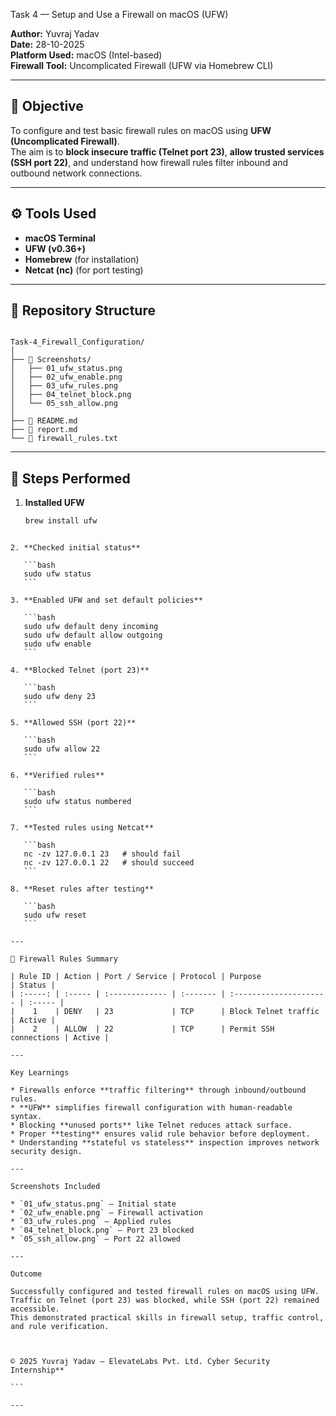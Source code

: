
Task 4 — Setup and Use a Firewall on macOS (UFW)

**Author:** Yuvraj Yadav  
**Date:** 28-10-2025  
**Platform Used:** macOS (Intel-based)  
**Firewall Tool:** Uncomplicated Firewall (UFW via Homebrew CLI)  

---

## 🎯 Objective
To configure and test basic firewall rules on macOS using **UFW (Uncomplicated Firewall)**.  
The aim is to **block insecure traffic (Telnet port 23)**, **allow trusted services (SSH port 22)**, and understand how firewall rules filter inbound and outbound network connections.

---

## ⚙️ Tools Used
- **macOS Terminal**
- **UFW (v0.36+)**
- **Homebrew** (for installation)
- **Netcat (nc)** (for port testing)

---

## 📂 Repository Structure
```

Task-4_Firewall_Configuration/
│
├── 📁 Screenshots/
│   ├── 01_ufw_status.png
│   ├── 02_ufw_enable.png
│   ├── 03_ufw_rules.png
│   ├── 04_telnet_block.png
│   └── 05_ssh_allow.png
│
├── 📝 README.md
├── 📄 report.md
└── 📄 firewall_rules.txt

````

---

## 🚀 Steps Performed

1. **Installed UFW**  
   ```bash
   brew install ufw
````

2. **Checked initial status**

   ```bash
   sudo ufw status
   ```

3. **Enabled UFW and set default policies**

   ```bash
   sudo ufw default deny incoming
   sudo ufw default allow outgoing
   sudo ufw enable
   ```

4. **Blocked Telnet (port 23)**

   ```bash
   sudo ufw deny 23
   ```

5. **Allowed SSH (port 22)**

   ```bash
   sudo ufw allow 22
   ```

6. **Verified rules**

   ```bash
   sudo ufw status numbered
   ```

7. **Tested rules using Netcat**

   ```bash
   nc -zv 127.0.0.1 23   # should fail
   nc -zv 127.0.0.1 22   # should succeed
   ```

8. **Reset rules after testing**

   ```bash
   sudo ufw reset
   ```

---

🧩 Firewall Rules Summary

| Rule ID | Action | Port / Service | Protocol | Purpose                | Status |
| :-----: | :----- | :------------- | :------- | :--------------------- | :----- |
|    1    | DENY   | 23             | TCP      | Block Telnet traffic   | Active |
|    2    | ALLOW  | 22             | TCP      | Permit SSH connections | Active |

---

Key Learnings

* Firewalls enforce **traffic filtering** through inbound/outbound rules.
* **UFW** simplifies firewall configuration with human-readable syntax.
* Blocking **unused ports** like Telnet reduces attack surface.
* Proper **testing** ensures valid rule behavior before deployment.
* Understanding **stateful vs stateless** inspection improves network security design.

---

Screenshots Included

* `01_ufw_status.png` – Initial state
* `02_ufw_enable.png` – Firewall activation
* `03_ufw_rules.png` – Applied rules
* `04_telnet_block.png` – Port 23 blocked
* `05_ssh_allow.png` – Port 22 allowed

---

Outcome

Successfully configured and tested firewall rules on macOS using UFW.
Traffic on Telnet (port 23) was blocked, while SSH (port 22) remained accessible.
This demonstrated practical skills in firewall setup, traffic control, and rule verification.



© 2025 Yuvraj Yadav — ElevateLabs Pvt. Ltd. Cyber Security Internship**

```

---


